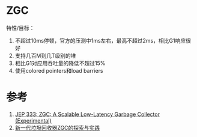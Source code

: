 
# ZGC

特性/目标：
1. 不超过10ms停顿，官方的压测中1ms左右，最高不超过2ms，相比G1响应很好
2. 支持几百M到几T级别的堆
3. 相比G1对应用吞吐量的降低不超过15%
4. 使用colored pointers和load barriers


# 参考
1. [JEP 333: ZGC: A Scalable Low-Latency Garbage Collector (Experimental)](https://openjdk.java.net/jeps/333)
2. [新一代垃圾回收器ZGC的探索与实践](https://tech.meituan.com/2020/08/06/new-zgc-practice-in-meituan.html)


